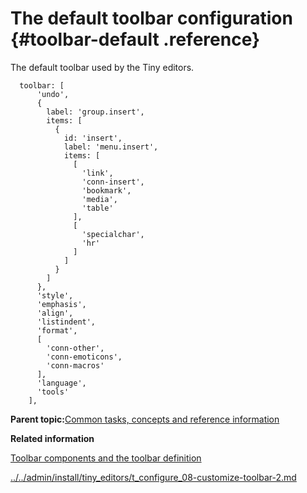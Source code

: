 # The default toolbar configuration {#toolbar-default .reference}

The default toolbar used by the Tiny editors.

```
  toolbar: [
      'undo',
      {
        label: 'group.insert',
        items: [
          {
            id: 'insert',
            label: 'menu.insert',
            items: [
              [
                'link',
                'conn-insert',
                'bookmark',
                'media',
                'table'
              ],
              [
                'specialchar',
                'hr'
              ]
            ]
          }
        ]
      },
      'style',
      'emphasis',
      'align',
      'listindent',
      'format',
      [
        'conn-other',
        'conn-emoticons',
        'conn-macros'
      ],
      'language',
      'tools'
    ],
```

**Parent topic:**[Common tasks, concepts and reference information](../../install/tiny_editors/r_appendix.md)

**Related information**  


[Toolbar components and the toolbar definition](../../install/tiny_editors/c_toolbar.md)

[../../admin/install/tiny\_editors/t\_configure\_08-customize-toolbar-2.md](../../admin/install/tiny_editors/t_configure_08-customize-toolbar-2.md)

